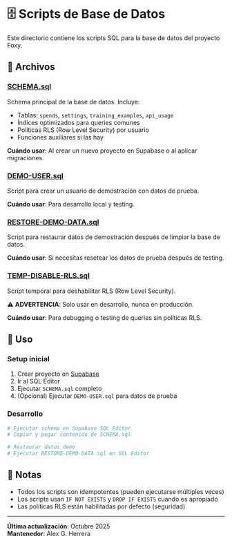 # 🗄️ Scripts de Base de Datos

Este directorio contiene los scripts SQL para la base de datos del proyecto Foxy.

## 📁 Archivos

### **[SCHEMA.sql](./SCHEMA.sql)**
Schema principal de la base de datos. Incluye:

- Tablas: `spends`, `settings`, `training_examples`, `api_usage`
- Índices optimizados para queries comunes
- Políticas RLS (Row Level Security) por usuario
- Funciones auxiliares si las hay

**Cuándo usar**: Al crear un nuevo proyecto en Supabase o al aplicar migraciones.

### **[DEMO-USER.sql](./DEMO-USER.sql)**
Script para crear un usuario de demostración con datos de prueba.

**Cuándo usar**: Para desarrollo local y testing.

### **[RESTORE-DEMO-DATA.sql](./RESTORE-DEMO-DATA.sql)**
Script para restaurar datos de demostración después de limpiar la base de datos.

**Cuándo usar**: Si necesitas resetear los datos de prueba después de testing.

### **[TEMP-DISABLE-RLS.sql](./TEMP-DISABLE-RLS.sql)**
Script temporal para deshabilitar RLS (Row Level Security). 

⚠️ **ADVERTENCIA**: Solo usar en desarrollo, nunca en producción.

**Cuándo usar**: Para debugging o testing de queries sin políticas RLS.

## 🚀 Uso

### Setup inicial

1. Crear proyecto en [Supabase](https://supabase.com)
2. Ir al SQL Editor
3. Ejecutar `SCHEMA.sql` completo
4. (Opcional) Ejecutar `DEMO-USER.sql` para datos de prueba

### Desarrollo

```bash
# Ejecutar schema en Supabase SQL Editor
# Copiar y pegar contenido de SCHEMA.sql

# Restaurar datos demo
# Ejecutar RESTORE-DEMO-DATA.sql en SQL Editor
```

## 📝 Notas

- Todos los scripts son idempotentes (pueden ejecutarse múltiples veces)
- Los scripts usan `IF NOT EXISTS` y `DROP IF EXISTS` cuando es apropiado
- Las políticas RLS están habilitadas por defecto (seguridad)

---

**Última actualización**: Octubre 2025  
**Mantenedor**: Alex G. Herrera

